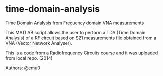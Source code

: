 # time-domain-analysis
Time Domain Analysis from Frecuency domain VNA measurements

This MATLAB script allows the user to perform a TDA (Time Domain Analysis) of a RF circuit based on S21 measurements file obtained from a VNA (Vector Network Analyser).

This is a code from a Radiofrequency Circuits course and it was uploaded from local repo. (2014)

Authors: @emu0

